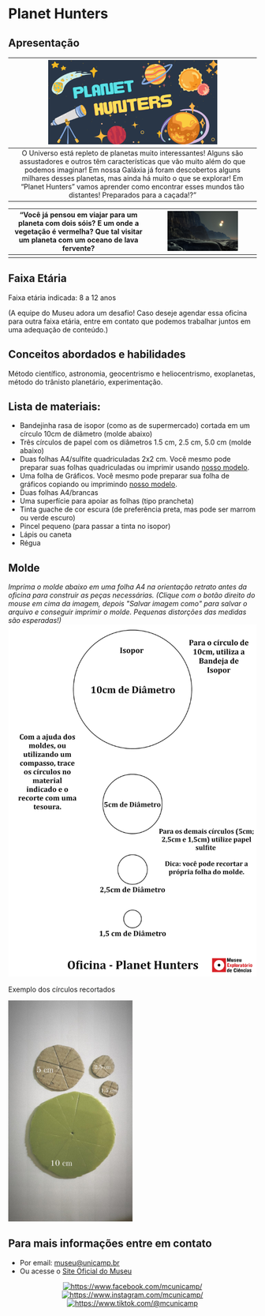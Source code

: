 # Planet Hunters

## Apresentação

|<img src="planet.png" width="70%" height="70%"> |
| :----:|
|O Universo está repleto de planetas muito interessantes! Alguns são assustadores e outros têm características que vão muito além do que podemos imaginar!  Em nossa Galáxia já foram descobertos alguns milhares desses planetas, mas ainda há muito o que se explorar! Em “Planet Hunters” vamos aprender como encontrar esses mundos tão distantes! Preparados para a caçada!?”|

|“Você já pensou em viajar para um planeta com dois sóis? E um onde a vegetação é vermelha? Que tal visitar um planeta com um oceano de lava fervente? |<img src="mountains-1112911_1920.jpg" width="70%" height="70%">|
| :----:|:----:|
|||

## Faixa Etária
Faixa etária indicada: 8 a 12 anos

(A equipe do Museu adora um desafio! Caso deseje agendar essa oficina para outra faixa etária, entre em contato que podemos trabalhar juntos em uma adequação de conteúdo.)

## Conceitos abordados e habilidades
Método científico, astronomia, geocentrismo e heliocentrismo, exoplanetas, método do trânisto planetário, experimentação.

## Lista de materiais:

* Bandejinha rasa de isopor (como as de supermercado) cortada em um círculo 10cm de diâmetro (molde abaixo)
* Três círculos de papel com os diâmetros 1.5 cm, 2.5 cm, 5.0 cm (molde abaixo)
* Duas folhas A4/sulfite quadriculadas 2x2 cm. Você mesmo pode preparar suas folhas quadriculadas ou imprimir usando 
[nosso modelo](./mold_grid_planet.png).
* Uma folha de Gráficos.  Você mesmo pode preparar sua folha de gráficos copiando ou imprimindo [nosso modelo](./graphs_planet_hunters.pdf).
* Duas folhas A4/brancas
* Uma superfície para apoiar as folhas (tipo prancheta)
* Tinta guache de cor escura (de preferência preta, mas pode ser marrom ou verde escuro)
* Pincel pequeno (para passar a tinta no isopor)
* Lápis ou caneta
* Régua

## Molde
_Imprima o molde abaixo em uma folha A4 na orientação retrato antes da oficina para construir as peças necessárias. (Clique com o botão direito do mouse em cima da imagem, depois "Salvar imagem como" para salvar o arquivo e conseguir imprimir o molde. Pequenas distorções das medidas são esperadas!)_
![Molde Círuclos](mold_planet_v2.png)

Exemplo dos círculos recortados

<img src="circulos.jpeg" width="50%" height="50%">

## Para mais informações entre em contato

* Por email: museu@unicamp.br
* Ou acesse o [Site Oficial do Museu](https://www.mc.unicamp.br/visite)

<div align="center">
  <a href="https://www.facebook.com/mcunicamp/">
    <img src="../facebook-ícone.png" alt="https://www.facebook.com/mcunicamp/" width="5%" height="5%"> 
  <a href="https://www.instagram.com/mcunicamp/">
    <img src="../instagram-ícone.png" alt="https://www.instagram.com/mcunicamp/" width="5%" height="5%"> 
  <a href="https://www.tiktok.com/@mcunicamp">
    <img src="../tiktok-ícone.png" alt="https://www.tiktok.com/@mcunicamp" width="5%" height="5%">
